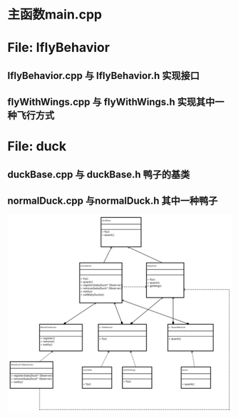 # 主函数main.cpp
# File: IflyBehavior
## IflyBehavior.cpp 与 IflyBehavior.h 实现接口
## flyWithWings.cpp 与 flyWithWings.h 实现其中一种飞行方式

# File: duck
## duckBase.cpp 与 duckBase.h 鸭子的基类
## normalDuck.cpp 与normalDuck.h 其中一种鸭子

![关系图](https://github.com/Near-Tam/duckBehavior/blob/master/uml.jpg)
